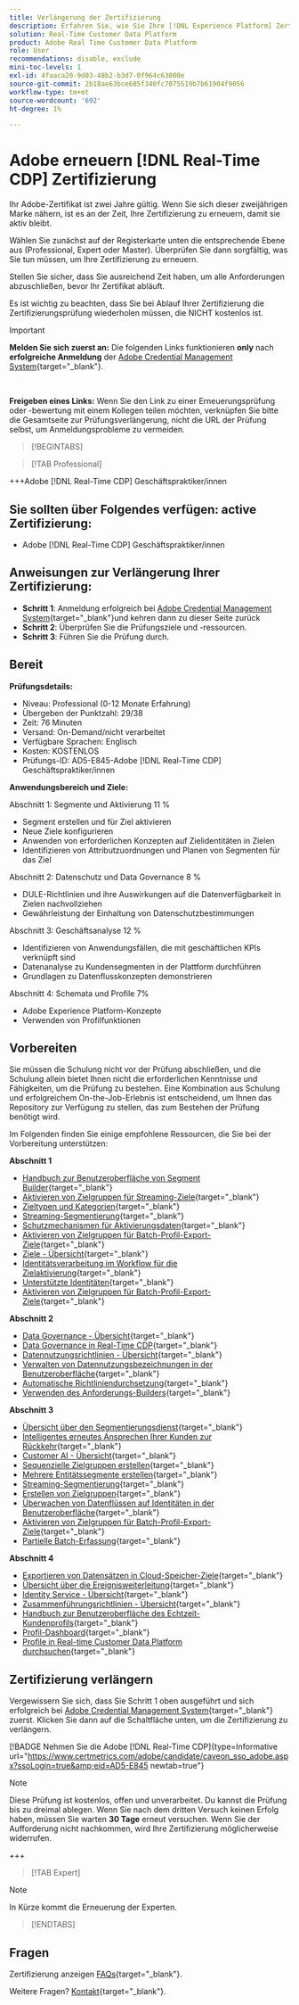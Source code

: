 ```yaml
---
title: Verlängerung der Zertifizierung
description: Erfahren Sie, wie Sie Ihre [!DNL Experience Platform] Zertifizierung [!DNL Real-Time Customer Data Platform].
solution: Real-Time Customer Data Platform
product: Adobe Real Time Customer Data Platform
role: User
recommendations: disable, exclude
mini-toc-levels: 1
exl-id: 4faaca20-9d03-48b2-b3d7-0f964c63000e
source-git-commit: 2b18ae63bce685f340fc7075519b7b61904f9056
workflow-type: tm+mt
source-wordcount: '692'
ht-degree: 1%

---
```


# Adobe erneuern [!DNL Real-Time CDP] Zertifizierung

Ihr Adobe-Zertifikat ist zwei Jahre gültig. Wenn Sie sich dieser zweijährigen Marke nähern, ist es an der Zeit, Ihre Zertifizierung zu erneuern, damit sie aktiv bleibt.

Wählen Sie zunächst auf der Registerkarte unten die entsprechende Ebene aus (Professional, Expert oder Master). Überprüfen Sie dann sorgfältig, was Sie tun müssen, um Ihre Zertifizierung zu erneuern.

Stellen Sie sicher, dass Sie ausreichend Zeit haben, um alle Anforderungen abzuschließen, bevor Ihr Zertifikat abläuft.

Es ist wichtig zu beachten, dass Sie bei Ablauf Ihrer Zertifizierung die Zertifizierungsprüfung wiederholen müssen, die NICHT kostenlos ist.

>[!IMPORTANT]
>
>**Melden Sie sich zuerst an:** Die folgenden Links funktionieren **only** nach **erfolgreiche Anmeldung** der [Adobe Credential Management System](https://www.certmetrics.com/adobe){target="_blank"}.
>
><br>
>
>**Freigeben eines Links:** Wenn Sie den Link zu einer Erneuerungsprüfung oder -bewertung mit einem Kollegen teilen möchten, verknüpfen Sie bitte die Gesamtseite zur Prüfungsverlängerung, nicht die URL der Prüfung selbst, um Anmeldungsprobleme zu vermeiden.

>[!BEGINTABS]

>[!TAB Professional]

+++Adobe [!DNL Real-Time CDP] Geschäftspraktiker/innen

## Sie sollten über Folgendes verfügen: **active** Zertifizierung:

* Adobe [!DNL Real-Time CDP] Geschäftspraktiker/innen

## Anweisungen zur Verlängerung Ihrer Zertifizierung:

* **Schritt 1**: Anmeldung erfolgreich bei [Adobe Credential Management System](https://www.certmetrics.com/adobe){target="_blank"}und kehren dann zu dieser Seite zurück
* **Schritt 2**: Überprüfen Sie die Prüfungsziele und -ressourcen.
* **Schritt 3**: Führen Sie die Prüfung durch.

## Bereit

**Prüfungsdetails:**

* Niveau: Professional (0-12 Monate Erfahrung)
* Übergeben der Punktzahl: 29/38
* Zeit: 76 Minuten
* Versand: On-Demand/nicht verarbeitet
* Verfügbare Sprachen: Englisch
* Kosten: KOSTENLOS
* Prüfungs-ID: AD5-E845-Adobe [!DNL Real-Time CDP] Geschäftspraktiker/innen

**Anwendungsbereich und Ziele:**

Abschnitt 1: Segmente und Aktivierung 11 %

* Segment erstellen und für Ziel aktivieren
* Neue Ziele konfigurieren
* Anwenden von erforderlichen Konzepten auf Zielidentitäten in Zielen
* Identifizieren von Attributzuordnungen und Planen von Segmenten für das Ziel

Abschnitt 2: Datenschutz und Data Governance 8 %

* DULE-Richtlinien und ihre Auswirkungen auf die Datenverfügbarkeit in Zielen nachvollziehen
* Gewährleistung der Einhaltung von Datenschutzbestimmungen

Abschnitt 3: Geschäftsanalyse 12 %

* Identifizieren von Anwendungsfällen, die mit geschäftlichen KPIs verknüpft sind
* Datenanalyse zu Kundensegmenten in der Plattform durchführen
* Grundlagen zu Datenflusskonzepten demonstrieren

Abschnitt 4: Schemata und Profile 7%

* Adobe Experience Platform-Konzepte
* Verwenden von Profilfunktionen

## Vorbereiten

Sie müssen die Schulung nicht vor der Prüfung abschließen, und die Schulung allein bietet Ihnen nicht die erforderlichen Kenntnisse und Fähigkeiten, um die Prüfung zu bestehen. Eine Kombination aus Schulung und erfolgreichem On-the-Job-Erlebnis ist entscheidend, um Ihnen das Repository zur Verfügung zu stellen, das zum Bestehen der Prüfung benötigt wird.

Im Folgenden finden Sie einige empfohlene Ressourcen, die Sie bei der Vorbereitung unterstützen:

**Abschnitt 1**

* [Handbuch zur Benutzeroberfläche von Segment Builder](https://experienceleague.adobe.com/docs/experience-platform/segmentation/ui/segment-builder.html?lang=de){target="_blank"}
* [Aktivieren von Zielgruppen für Streaming-Ziele](https://experienceleague.adobe.com/docs/experience-platform/destinations/ui/activate/activate-segment-streaming-destinations.html){target="_blank"}
* [Zieltypen und Kategorien](https://experienceleague.adobe.com/docs/experience-platform/destinations/destination-types.html?lang=de){target="_blank"}
* [Streaming-Segmentierung](https://experienceleague.adobe.com/docs/experience-platform/segmentation/ui/streaming-segmentation.html){target="_blank"}
* [Schutzmechanismen für Aktivierungsdaten](https://experienceleague.adobe.com/docs/experience-platform/destinations/guardrails.html){target="_blank"}
* [Aktivieren von Zielgruppen für Batch-Profil-Export-Ziele](https://experienceleague.adobe.com/docs/experience-platform/destinations/ui/activate/activate-batch-profile-destinations.html){target="_blank"}
* [Ziele - Übersicht](https://experienceleague.adobe.com/docs/experience-platform/destinations/home.html?lang=de){target="_blank"}
* [Identitätsverarbeitung im Workflow für die Zielaktivierung](https://experienceleague.adobe.com/docs/experience-platform/destinations/how-destinations-work/identity-handling.html){target="_blank"}
* [Unterstützte Identitäten](https://experienceleague.adobe.com/docs/experience-platform/destinations/catalog/social/facebook.html#supported-identities){target="_blank"}
* [Aktivieren von Zielgruppen für Batch-Profil-Export-Ziele](https://experienceleague.adobe.com/docs/experience-platform/destinations/ui/activate/activate-batch-profile-destinations.html){target="_blank"}

**Abschnitt 2**

* [Data Governance - Übersicht](https://experienceleague.adobe.com/docs/experience-platform/data-governance/home.html?lang=de){target="_blank"}
* [Data Governance in Real-Time CDP](https://experienceleague.adobe.com/docs/experience-platform/rtcdp/privacy/data-governance-overview.html){target="_blank"}
* [Datennutzungsrichtlinien - Übersicht](https://experienceleague.adobe.com/docs/experience-platform/data-governance/policies/overview.html?lang=de){target="_blank"}
* [Verwalten von Datennutzungsbezeichnungen in der Benutzeroberfläche](https://experienceleague.adobe.com/docs/experience-platform/data-governance/labels/user-guide.html?lang=de){target="_blank"}
* [Automatische Richtliniendurchsetzung](https://experienceleague.adobe.com/docs/experience-platform/data-governance/enforcement/auto-enforcement.html){target="_blank"}
* [Verwenden des Anforderungs-Builders](https://experienceleague.adobe.com/docs/experience-platform/privacy/ui/user-guide.html?lang=de#request-builder){target="_blank"}

**Abschnitt 3**

* [Übersicht über den Segmentierungsdienst](https://experienceleague.adobe.com/docs/experience-platform/segmentation/home.html?lang=de){target="_blank"}
* [Intelligentes erneutes Ansprechen Ihrer Kunden zur Rückkehr](https://experienceleague.adobe.com/docs/experience-platform/rtcdp/use-cases/personalization-insights-engagement/intelligent-re-engagement.html){target="_blank"}
* [Customer AI - Übersicht](https://experienceleague.adobe.com/docs/experience-platform/intelligent-services/customer-ai/overview.html?lang=de){target="_blank"}
* [Sequenzielle Zielgruppen erstellen](https://experienceleague.adobe.com/docs/platform-learn/tutorials/audiences/create-sequential-audiences.html){target="_blank"}
* [Mehrere Entitätssegmente erstellen](https://experienceleague.adobe.com/docs/platform-learn/getting-started-for-data-architects-and-data-engineers/build-segments.html?lang=en#build-a-multi-entity-segment){target="_blank"}
* [Streaming-Segmentierung](https://experienceleague.adobe.com/docs/experience-platform/segmentation/ui/streaming-segmentation.html){target="_blank"}
* [Erstellen von Zielgruppen](https://experienceleague.adobe.com/docs/platform-learn/tutorials/audiences/create-audiences.html){target="_blank"}
* [Überwachen von Datenflüssen auf Identitäten in der Benutzeroberfläche](https://experienceleague.adobe.com/docs/experience-platform/dataflows/ui/monitor-identities.html){target="_blank"}
* [Aktivieren von Zielgruppen für Batch-Profil-Export-Ziele](https://experienceleague.adobe.com/docs/experience-platform/destinations/ui/activate/activate-batch-profile-destinations.html){target="_blank"}
* [Partielle Batch-Erfassung](https://experienceleague.adobe.com/docs/experience-platform/ingestion/batch/partial.html){target="_blank"}

**Abschnitt 4**

* [Exportieren von Datensätzen in Cloud-Speicher-Ziele](https://experienceleague.adobe.com/docs/experience-platform/destinations/ui/activate/export-datasets.html?lang=de){target="_blank"}
* [Übersicht über die Ereignisweiterleitung](https://experienceleague.adobe.com/docs/experience-platform/tags/event-forwarding/overview.html){target="_blank"}
* [Identity Service - Übersicht](https://experienceleague.adobe.com/docs/experience-platform/identity/home.html?lang=de){target="_blank"}
* [Zusammenführungsrichtlinien - Übersicht](https://experienceleague.adobe.com/docs/experience-platform/profile/merge-policies/overview.html){target="_blank"}
* [Handbuch zur Benutzeroberfläche des Echtzeit-Kundenprofils](https://experienceleague.adobe.com/docs/experience-platform/profile/ui/user-guide.html?lang=de){target="_blank"}
* [Profil-Dashboard](https://experienceleague.adobe.com/docs/experience-platform/dashboards/guides/profiles.html){target="_blank"}
* [Profile in Real-time Customer Data Platform durchsuchen](https://experienceleague.adobe.com/docs/experience-platform/rtcdp/profile/profile-browse.html){target="_blank"}

## Zertifizierung verlängern

Vergewissern Sie sich, dass Sie Schritt 1 oben ausgeführt und sich erfolgreich bei [Adobe Credential Management System](https://www.certmetrics.com/adobe){target="_blank"} zuerst. Klicken Sie dann auf die Schaltfläche unten, um die Zertifizierung zu verlängern.

[!BADGE Nehmen Sie die Adobe [!DNL Real-Time CDP]{type=Informative url="https://www.certmetrics.com/adobe/candidate/caveon_sso_adobe.aspx?ssoLogin=true&amp;eid=AD5-E845 newtab=true"}

>[!NOTE]
>
>Diese Prüfung ist kostenlos, offen und unverarbeitet. Du kannst die Prüfung bis zu dreimal ablegen. Wenn Sie nach dem dritten Versuch keinen Erfolg haben, müssen Sie warten **30 Tage** erneut versuchen. Wenn Sie der Aufforderung nicht nachkommen, wird Ihre Zertifizierung möglicherweise widerrufen.

+++

>[!TAB Expert]

>[!NOTE]
>
>In Kürze kommt die Erneuerung der Experten.

>[!ENDTABS]

## Fragen

Zertifizierung anzeigen [FAQs](https://experienceleague.adobe.com/docs/certification/certification/faq.html){target="_blank"}.

Weitere Fragen? [Kontakt](mailto:certif@adobe.com){target="_blank"}.
